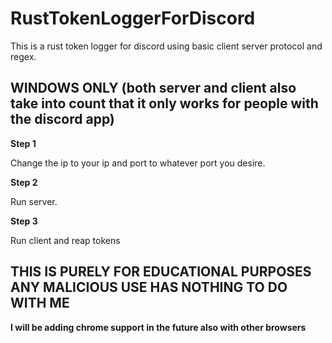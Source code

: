 # RustTokenLoggerForDiscord
This is a rust token logger for discord using basic client server protocol and regex.

## WINDOWS ONLY (both server and client also take into count that it only works for people with the discord app)

**Step 1**

Change the ip to your ip and port to whatever port you desire.

**Step 2**

Run server.

**Step 3**

Run client and reap tokens

## THIS IS PURELY FOR EDUCATIONAL PURPOSES ANY MALICIOUS USE HAS NOTHING TO DO WITH ME

**I will be adding chrome support in the future also with other browsers**
